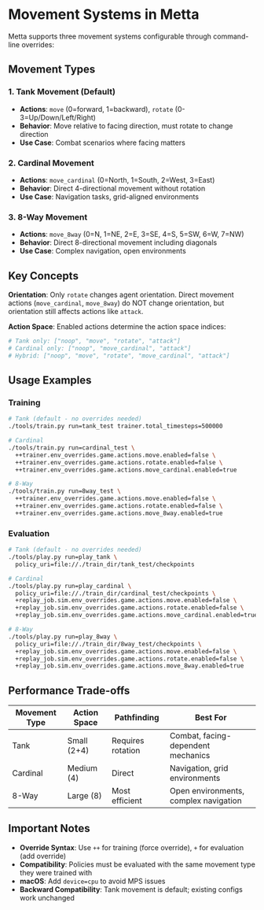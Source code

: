 # Movement Systems in Metta

Metta supports three movement systems configurable through command-line overrides:

## Movement Types

### 1. Tank Movement (Default)
- **Actions**: `move` (0=forward, 1=backward), `rotate` (0-3=Up/Down/Left/Right)
- **Behavior**: Move relative to facing direction, must rotate to change direction
- **Use Case**: Combat scenarios where facing matters

### 2. Cardinal Movement
- **Actions**: `move_cardinal` (0=North, 1=South, 2=West, 3=East)
- **Behavior**: Direct 4-directional movement without rotation
- **Use Case**: Navigation tasks, grid-aligned environments

### 3. 8-Way Movement
- **Actions**: `move_8way` (0=N, 1=NE, 2=E, 3=SE, 4=S, 5=SW, 6=W, 7=NW)
- **Behavior**: Direct 8-directional movement including diagonals
- **Use Case**: Complex navigation, open environments

## Key Concepts

**Orientation**: Only `rotate` changes agent orientation. Direct movement actions (`move_cardinal`, `move_8way`) do NOT change orientation, but orientation still affects actions like `attack`.

**Action Space**: Enabled actions determine the action space indices:
```python
# Tank only: ["noop", "move", "rotate", "attack"]
# Cardinal only: ["noop", "move_cardinal", "attack"]
# Hybrid: ["noop", "move", "rotate", "move_cardinal", "attack"]
```

## Usage Examples

### Training
```bash
# Tank (default - no overrides needed)
./tools/train.py run=tank_test trainer.total_timesteps=500000

# Cardinal
./tools/train.py run=cardinal_test \
  ++trainer.env_overrides.game.actions.move.enabled=false \
  ++trainer.env_overrides.game.actions.rotate.enabled=false \
  ++trainer.env_overrides.game.actions.move_cardinal.enabled=true

# 8-Way
./tools/train.py run=8way_test \
  ++trainer.env_overrides.game.actions.move.enabled=false \
  ++trainer.env_overrides.game.actions.rotate.enabled=false \
  ++trainer.env_overrides.game.actions.move_8way.enabled=true
```

### Evaluation
```bash
# Tank (default - no overrides needed)
./tools/play.py run=play_tank \
  policy_uri=file://./train_dir/tank_test/checkpoints

# Cardinal
./tools/play.py run=play_cardinal \
  policy_uri=file://./train_dir/cardinal_test/checkpoints \
  +replay_job.sim.env_overrides.game.actions.move.enabled=false \
  +replay_job.sim.env_overrides.game.actions.rotate.enabled=false \
  +replay_job.sim.env_overrides.game.actions.move_cardinal.enabled=true

# 8-Way
./tools/play.py run=play_8way \
  policy_uri=file://./train_dir/8way_test/checkpoints \
  +replay_job.sim.env_overrides.game.actions.move.enabled=false \
  +replay_job.sim.env_overrides.game.actions.rotate.enabled=false \
  +replay_job.sim.env_overrides.game.actions.move_8way.enabled=true
```

## Performance Trade-offs

| Movement Type | Action Space | Pathfinding | Best For |
|--------------|--------------|-------------|----------|
| Tank | Small (2+4) | Requires rotation | Combat, facing-dependent mechanics |
| Cardinal | Medium (4) | Direct | Navigation, grid environments |
| 8-Way | Large (8) | Most efficient | Open environments, complex navigation |

## Important Notes

- **Override Syntax**: Use `++` for training (force override), `+` for evaluation (add override)
- **Compatibility**: Policies must be evaluated with the same movement type they were trained with
- **macOS**: Add `device=cpu` to avoid MPS issues
- **Backward Compatibility**: Tank movement is default; existing configs work unchanged
